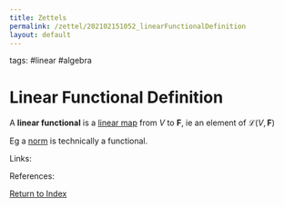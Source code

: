 ```yaml
---
title: Zettels
permalink: /zettel/202102151052_linearFunctionalDefinition
layout: default
---
```

tags: #linear #algebra

# Linear Functional Definition

A **linear functional** is a [linear map](202102071416_linearMapDefinition) from $V$ to $\mathbf{F}$, ie an element of 
$\mathcal{L}(V, \mathbf{F})$ 

Eg a [norm](202102141717_normDefinition) is technically a functional.

Links: 

References: 

[Return to Index](index)